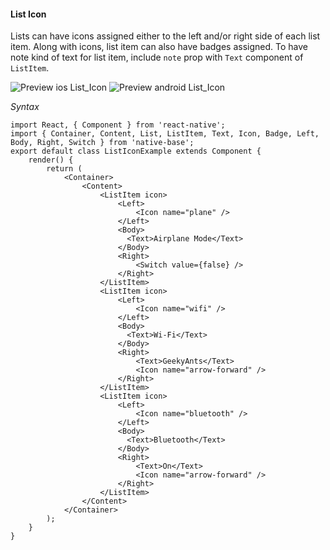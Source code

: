 #### List Icon

Lists can have icons assigned either to the left and/or right side of each list item.
Along with icons, list item can also have badges assigned.
To have note kind of text for list item, include <code>note</code> prop with <code>Text</code> component of <code>ListItem</code>.

![Preview ios List_Icon](https://github.com/GeekyAnts/NativeBase-KitchenSink/raw/master/screenshots/ios/iconList.png)
![Preview android List_Icon](https://github.com/GeekyAnts/NativeBase-KitchenSink/raw/master/screenshots/android/listIcon.png)

*Syntax*

<pre class="line-numbers"><code class="language-jsx">import React, { Component } from 'react-native';
import { Container, Content, List, ListItem, Text, Icon, Badge, Left, Body, Right, Switch } from 'native-base';
export default class ListIconExample extends Component {
    render() {
        return (
            &lt;Container>
                &lt;Content>
                    &lt;ListItem icon>
                        &lt;Left>
                            &lt;Icon name="plane" />
                        &lt;/Left>
                        &lt;Body>
                          &lt;Text>Airplane Mode&lt;/Text>
                        &lt;/Body>
                        &lt;Right>
                            &lt;Switch value={false} />
                        &lt;/Right>
                    &lt;/ListItem>
                    &lt;ListItem icon>
                        &lt;Left>
                            &lt;Icon name="wifi" />
                        &lt;/Left>
                        &lt;Body>
                          &lt;Text>Wi-Fi&lt;/Text>
                        &lt;/Body>
                        &lt;Right>
                            &lt;Text>GeekyAnts&lt;/Text>
                            &lt;Icon name="arrow-forward" />
                        &lt;/Right>
                    &lt;/ListItem>
                    &lt;ListItem icon>
                        &lt;Left>
                            &lt;Icon name="bluetooth" />
                        &lt;/Left>
                        &lt;Body>
                          &lt;Text>Bluetooth&lt;/Text>
                        &lt;/Body>
                        &lt;Right>
                            &lt;Text>On&lt;/Text>
                            &lt;Icon name="arrow-forward" />
                        &lt;/Right>
                    &lt;/ListItem>
                &lt;/Content>
            &lt;/Container>
        );
    }
}
</code></pre><br />
